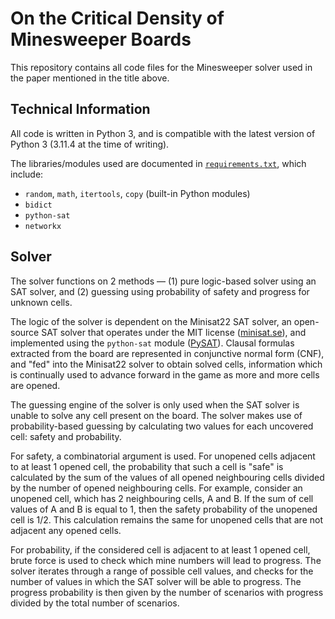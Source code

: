 # On the Critical Density of Minesweeper Boards

This repository contains all code files for the Minesweeper solver used in the paper mentioned in the title above.

## Technical Information

All code is written in Python 3, and is compatible with the latest version of Python 3 (3.11.4 at the time of writing).

The libraries/modules used are documented in [`requirements.txt`](requirements.txt), which include:
- `random`, `math`, `itertools`, `copy` (built-in Python modules)
- `bidict`
- `python-sat` 
- `networkx` 

## Solver 

The solver functions on 2 methods — (1) pure logic-based solver using an SAT solver, and (2) guessing using probability of safety and progress for unknown cells.

The logic of the solver is dependent on the Minisat22 SAT solver, an open-source SAT solver that operates under the MIT license ([minisat.se](http://minisat.se/)), and implemented using the `python-sat` module ([PySAT](https://pysathq.github.io/)). Clausal formulas extracted from the board are represented in conjunctive normal form (CNF), and "fed" into the Minisat22 solver to obtain solved cells, information which is continually used to advance forward in the game as more and more cells are opened.

The guessing engine of the solver is only used when the SAT solver is unable to solve any cell present on the board. The solver makes use of probability-based guessing by calculating two values for each uncovered cell: safety and probability. 

For safety, a combinatorial argument is used. For unopened cells adjacent to at least 1 opened cell, the probability that such a cell is "safe" is calculated by the sum of the values of all opened neighbouring cells divided by the number of opened neighbouring cells. For example, consider an unopened cell, which has 2 neighbouring cells, A and B. If the sum of cell values of A and B is equal to 1, then the safety probability of the unopened cell is 1/2. This calculation remains the same for unopened cells that are not adjacent any opened cells.

For probability, if the considered cell is adjacent to at least 1 opened cell, brute force is used to check which mine numbers will lead to progress. The solver iterates through a range of possible cell values, and checks for the number of values in which the SAT solver will be able to progress. The progress probability is then given by the number of scenarios with progress divided by the total number of scenarios.

